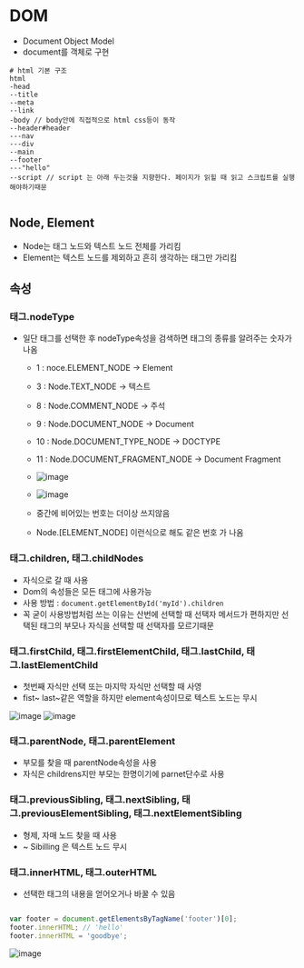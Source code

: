 # DOM
- Document Object Model
- document를 객체로 구현
``` 
# html 기본 구조
html
-head
--title
--meta
--link
-body // body안에 직접적으로 html css등이 동작
--header#header
---nav
---div
--main
--footer
---"hello"
--script // script 는 아래 두는것을 지향한다. 페이지가 읽힐 때 읽고 스크립트를 실행해야하기때문


```


## Node, Element
- Node는 태그 노드와 텍스트 노드 전체를 가리킴
- Element는 텍스트 노드를 제외하고 흔히 생각하는 태그만 가리킴

## 속성
### 태그.nodeType
- 일단 태그를 선택한 후 nodeType속성을 검색하면 태그의 종류를 알려주는 숫자가 나옴
  - 1 : noce.ELEMENT_NODE -> Element
  - 3 : Node.TEXT_NODE -> 텍스트
  - 8 : Node.COMMENT_NODE -> 주석 
  - 9 : Node.DOCUMENT_NODE -> Document
  - 10 : Node.DOCUMENT_TYPE_NODE -> DOCTYPE 
  - 11 : Node.DOCUMENT_FRAGMENT_NODE -> Document Fragment
 
  - ![image](https://github.com/786khk/javascript_ref_zeroCho/assets/78067072/615cf0f5-c668-4cd0-9c84-eb0200c87abc)
 
  - ![image](https://github.com/786khk/javascript_ref_zeroCho/assets/78067072/1668c553-653e-4604-9074-aeb311edbd57)

  - 중간에 비어있는 번호는 더이상 쓰지않음
  - Node.[ELEMENT_NODE]  이런식으로 해도 같은 번호 가 나옴

### 태그.children, 태그.childNodes
- 자식으로 갈 때 사용
- Dom의 속성들은 모든 태그에 사용가능
- 사용 방법 : `document.getElementById('myId').children` 
- 꼭 굳이 사용방법처럼 쓰는 이유는 산번에 선택할 때 선택자 메서드가 편하지만 선택된 태그의 부모나 자식을 선택할 때 선택자를 모르기때문
### 태그.firstChild, 태그.firstElementChild, 태그.lastChild, 태그.lastElementChild
- 첫번째 자식만 선택 또는 마지막 자식만 선택할 때 사영
- fist~ last~같은 역할을 하지만 element속성이므로 텍스트 노드는 무시

![image](https://github.com/786khk/javascript_ref_zeroCho/assets/78067072/5572c549-ca2e-4b8b-a26f-3df7c817d8b6)
![image](https://github.com/786khk/javascript_ref_zeroCho/assets/78067072/48383635-57f1-4a45-be7c-f7e72b6cb249)

### 태그.parentNode, 태그.parentElement
- 부모를 찾을 때 parentNode속성을 사용
- 자식은 childrens지만 부모는 한명이기에 parnet단수로 사용
### 태그.previousSibling, 태그.nextSibling, 태그.previousElementSibling, 태그.nextElementSibling
- 형제, 자매 노드 찾을 때 사용
- ~ Sibilling 은 텍스트 노드 무시
### 태그.innerHTML, 태그.outerHTML
- 선택한 태그의 내용을 얻어오거나 바꿀 수 있음
```javascript

var footer = document.getElementsByTagName('footer')[0];
footer.innerHTML; // 'hello'
footer.innerHTML = 'goodbye';

```
![image](https://github.com/786khk/javascript_ref_zeroCho/assets/78067072/07fdb862-549a-4d18-a6d1-0bc42219ba16)

